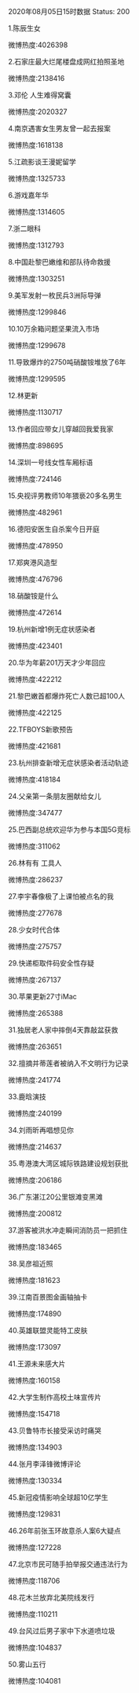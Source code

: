 2020年08月05日15时数据
Status: 200

1.陈辰生女

微博热度:4026398

2.石家庄最大烂尾楼盘成网红拍照圣地

微博热度:2138416

3.邓伦 人生难得窝囊

微博热度:2020327

4.南京遇害女生男友曾一起去报案

微博热度:1618138

5.江疏影谈王漫妮留学

微博热度:1325733

6.游戏嘉年华

微博热度:1314605

7.浙二眼科

微博热度:1312793

8.中国赴黎巴嫩维和部队待命救援

微博热度:1303251

9.美军发射一枚民兵3洲际导弹

微博热度:1299846

10.10万余箱问题坚果流入市场

微博热度:1299678

11.导致爆炸的2750吨硝酸铵堆放了6年

微博热度:1299595

12.林更新

微博热度:1130717

13.作者回应带女儿穿越回我爱我家

微博热度:898695

14.深圳一号线女性车厢标语

微博热度:724146

15.央视评男教师10年猥亵20多名男生

微博热度:482961

16.德阳安医生自杀案今日开庭

微博热度:478950

17.郑爽港风造型

微博热度:476796

18.硝酸铵是什么

微博热度:472614

19.杭州新增1例无症状感染者

微博热度:423401

20.华为年薪201万天才少年回应

微博热度:422212

21.黎巴嫩首都爆炸死亡人数已超100人

微博热度:422125

22.TFBOYS新歌预告

微博热度:421681

23.杭州排查新增无症状感染者活动轨迹

微博热度:418184

24.父亲第一条朋友圈献给女儿

微博热度:347477

25.巴西副总统欢迎华为参与本国5G竞标

微博热度:311062

26.林有有 工具人

微博热度:286237

27.李宇春像极了上课怕被点名的我

微博热度:277678

28.少女时代合体

微博热度:275757

29.快递柜取件码安全性存疑

微博热度:267137

30.苹果更新27寸iMac

微博热度:265388

31.独居老人家中摔倒4天靠敲盆获救

微博热度:263651

32.擅摘并蒂莲者被纳入不文明行为记录

微博热度:241774

33.鹿晗演技

微博热度:240199

34.刘雨昕再唱想见你

微博热度:214637

35.粤港澳大湾区城际铁路建设规划获批

微博热度:206186

36.广东湛江20公里银滩变黑滩

微博热度:200812

37.游客被洪水冲走瞬间消防员一把抓住

微博热度:183465

38.吴彦祖近照

微博热度:181623

39.江南百景图金画轴抽卡

微博热度:174890

40.英雄联盟灵能特工皮肤

微博热度:173097

41.王源未来感大片

微博热度:160158

42.大学生制作高校土味宣传片

微博热度:154718

43.贝鲁特市长接受采访时痛哭

微博热度:134903

44.张月李泽锋微博评论

微博热度:130334

45.新冠疫情影响全球超10亿学生

微博热度:129831

46.26年前张玉环故意杀人案6大疑点

微博热度:127228

47.北京市民可随手拍举报交通违法行为

微博热度:118706

48.花木兰放弃北美院线发行

微博热度:110211

49.台风过后男子家中下水道喷垃圾

微博热度:104837

50.雾山五行

微博热度:104081

